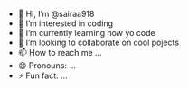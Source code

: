 - 👋 Hi, I’m @sairaa918
- 👀 I’m interested in coding
- 🌱 I’m currently learning how yo code
- 💞️ I’m looking to collaborate on cool pojects
- 📫 How to reach me ...
- 😄 Pronouns: ...
- ⚡ Fun fact: ...

<!---
sairaa918/sairaa918 is a ✨ special ✨ repository because its `README.md` (this file) appears on your GitHub profile.
You can click the Preview link to take a look at your changes.
--->

